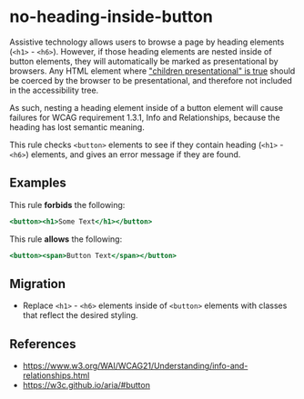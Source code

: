 # no-heading-inside-button

Assistive technology allows users to browse a page by heading elements (`<h1>` - `<h6>`). However, if those heading elements are nested inside of button elements, they will automatically be marked as presentational by browsers. Any HTML element where ["children presentational" is true](https://w3c.github.io/aria/#button) should be coerced by the browser to be presentational, and therefore not included in the accessibility tree.

As such, nesting a heading element inside of a button element will cause failures for WCAG requirement 1.3.1, Info and Relationships, because the heading has lost semantic meaning.

This rule checks `<button>` elements to see if they contain heading (`<h1>` - `<h6>`) elements, and gives an error message if they are found.

## Examples

This rule **forbids** the following:

```hbs
<button><h1>Some Text</h1></button>
```

This rule **allows** the following:

```hbs
<button><span>Button Text</span></button>
```

## Migration

* Replace `<h1>` - `<h6>` elements inside of `<button>` elements with classes that reflect the desired styling.

## References

* <https://www.w3.org/WAI/WCAG21/Understanding/info-and-relationships.html>
* <https://w3c.github.io/aria/#button>
